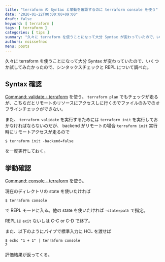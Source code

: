 ```yaml
---
title: "terraform の Syntax と挙動を確認するのに terraform console を使う"
date: "2020-01-22T00:00:00+09:00"
draft: false
keyword: [ terraform ]
tags: [ terraform ]
categories: [ tips ]
summary: "久々に terraform を使うことになって大分 Syntax が変わっていたので、いくつか試してみたかったので、シンタックスチェック(terraform validate)と REPL(terraform console)について調べた。"
authors: noissefnoc
menu: posts
---
```


久々に terraform を使うことになって大分 Syntax が変わっていたので、いくつか試してみたかったので、シンタックスチェックと REPL について調べた。


## Syntax 確認

[Command: validate - terraform](https://www.terraform.io/docs/commands/validate.html) を使う。 `terraform plan` でもチェックが走るが、こちらだとリモートのリソースにアクセスしに行くのでファイルのみでのオフラインチェックができない。

また、 `terraform validate` を実行するためには `terraform init` を実行しておかなければならないのだが、 backend がリモートの場合 `terraform init` 実行時にリモートアクセスが走るので

```
$ terraform init -backend=false
```

を一度実行しておく。


## 挙動確認

[Command: console - terraform](https://www.terraform.io/docs/commands/console.html) を使う。

現在のディレクトリの state を使いたければ

```
$ terraform console
```

で REPL モードに入る。他の state を使いたければ `-state=path` で指定。

REPL は `exit` ないしは C-C or C-D で終了。

また、以下のようにパイプで標準入力に HCL を渡せば

``` console
$ echo "1 + 1" | terraform console
2
```

評価結果が返ってくる。


